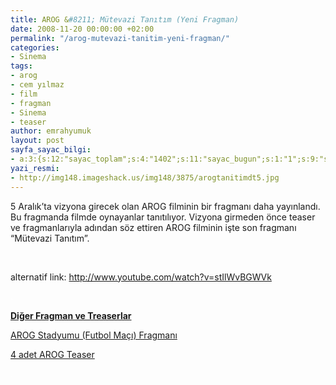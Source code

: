 ```yaml
---
title: AROG &#8211; Mütevazi Tanıtım (Yeni Fragman)
date: 2008-11-20 00:00:00 +02:00
permalink: "/arog-mutevazi-tanitim-yeni-fragman/"
categories:
- Sinema
tags:
- arog
- cem yılmaz
- film
- fragman
- Sinema
- teaser
author: emrahyumuk
layout: post
sayfa_sayac_bilgi:
- a:3:{s:12:"sayac_toplam";s:4:"1402";s:11:"sayac_bugun";s:1:"1";s:9:"son_okuma";s:10:"1364751024";}
yazi_resmi:
- http://img148.imageshack.us/img148/3875/arogtanitimdt5.jpg
---
```


5 Aralık&#8217;ta vizyona girecek olan AROG filminin bir fragmanı daha yayınlandı. Bu fragmanda filmde oynayanlar tanıtılıyor. Vizyona girmeden önce teaser ve fragmanlarıyla adından söz ettiren AROG filminin işte son fragmanı &#8220;Mütevazi Tanıtım&#8221;.

<!--more-->

<span style="color: #ffffff;">.</span>



alternatif link: <a href="http://www.youtube.com/watch?v=stIlWvBGWVk" target="_blank">http://www.youtube.com/watch?v=stIlWvBGWVk</a>

<span style="color: #ffffff;">.</span>

**<span style="text-decoration: underline;">Diğer Fragman ve Treaserlar</span>**

<a href="http://www.emrahyumuk.com/blog/arog-yeni-fragman-futbol-maci/" target="_blank">AROG Stadyumu (Futbol Maçı) Fragmanı</a>

<a href="http://www.emrahyumuk.com/blog/arog-yeni-fragmanlar/" target="_blank">4 adet AROG Teaser</a>

<span style="color: #ffffff;">.</span>